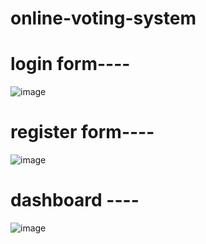 # online-voting-system
# login form----
![image](https://github.com/user-attachments/assets/6f1869c2-d2f7-4744-984f-675cfb63c95e)

# register form----
![image](https://github.com/user-attachments/assets/6237f046-b4d1-4281-a439-b60388c267a7)

# dashboard ----
![image](https://github.com/user-attachments/assets/30674f94-d03b-46d3-8e5d-96895fff6646)



